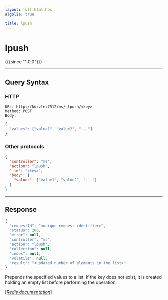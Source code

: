 ```yaml
---
layout: full.html.hbs
algolia: true

title: lpush
---
```


# lpush

{{{since "1.0.0"}}}



---

## Query Syntax

### HTTP

```http
URL: http://kuzzle:7512/ms/_lpush/<key>
Method: POST  
Body:
```


```js
{
  "values": ["value1", "value2", "..."]
}
```



### Other protocols


```json
{
  "controller": "ms",
  "action": "lpush",
  "_id": "<key>",
  "body": {
    "values": ["value1", "value2", "..."]
  }
}
```

---

## Response

```javascript
{
  "requestId": "<unique request identifier>",
  "status": 200,
  "error": null,
  "controller": "ms",
  "action": "lpush",
  "collection": null,
  "index": null,
  "volatile": null,
  "result": "<updated number of elements in the list>"
}
```

Prepends the specified values to a list. If the key does not exist, it is created holding an empty list before performing the operation.

[[_Redis documentation_]](https://redis.io/commands/lpush)

